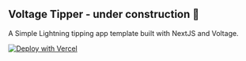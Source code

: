 ## Voltage Tipper - under construction 🚧
A Simple Lightning tipping app template built with NextJS and Voltage.

[![Deploy with Vercel](https://vercel.com/button)](https://vercel.com/new/clone?repository-url=https%3A%2F%2Fgithub.com%2FAustinKelsay%2Fvoltage-tipper&env=NEXT_PUBLIC_HOST,NEXT_PUBLIC_INVOICE_MACAROON,NEXT_PUBLIC_READM_MACAROON,BACKEDN_URL&envDescription=The%20host%20url%20for%20your%20lnd%20lightning%20node%20(not%20including%20port)%2C%20the%20invoice%20macaroon%2C%20read%20only%20macaroon%2C%20and%20the%20url%20of%20the%20deployment%20(whether%20it%20is%20your%20own%20custom%20domain%20or%20the%20assigned%20vercel%20domain)&envLink=https%3A%2F%2Fdocs.voltage.cloud%2Flnd-node-api&project-name=voltage-tipper&repository-name=voltage-tipper)
